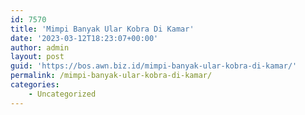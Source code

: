 ```yaml
---
id: 7570
title: 'Mimpi Banyak Ular Kobra Di Kamar'
date: '2023-03-12T18:23:07+00:00'
author: admin
layout: post
guid: 'https://bos.awn.biz.id/mimpi-banyak-ular-kobra-di-kamar/'
permalink: /mimpi-banyak-ular-kobra-di-kamar/
categories:
    - Uncategorized
---
```


